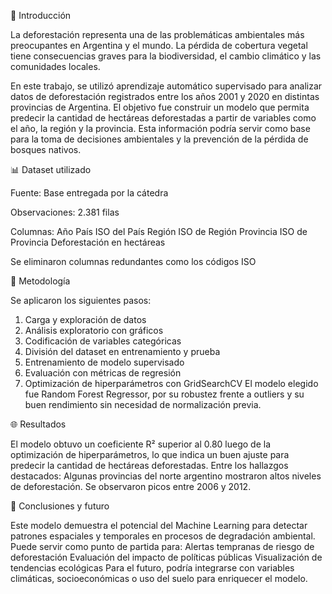 🌳 Introducción

La deforestación representa una de las problemáticas ambientales más preocupantes en Argentina y el mundo. La pérdida de cobertura vegetal tiene consecuencias graves para la biodiversidad, el cambio climático y las comunidades locales.

En este trabajo, se utilizó aprendizaje automático supervisado para analizar datos de deforestación registrados entre los años 2001 y 2020 en distintas provincias de Argentina. El objetivo fue construir un modelo que permita predecir la cantidad de hectáreas deforestadas a partir de variables como el año, la región y la provincia. Esta información podría servir como base para la toma de decisiones ambientales y la prevención de la pérdida de bosques nativos.

📊 Dataset utilizado

Fuente: Base entregada por la cátedra

Observaciones: 2.381 filas

Columnas:
Año
País
ISO del País
Región
ISO de Región
Provincia
ISO de Provincia
Deforestación en hectáreas

Se eliminaron columnas redundantes como los códigos ISO

🔄 Metodología

Se aplicaron los siguientes pasos:
1. Carga y exploración de datos
2. Análisis exploratorio con gráficos
3. Codificación de variables categóricas
4. División del dataset en entrenamiento y prueba
5. Entrenamiento de modelo supervisado
6. Evaluación con métricas de regresión
7. Optimización de hiperparámetros con GridSearchCV
El modelo elegido fue Random Forest Regressor, por su robustez frente a outliers y su buen rendimiento sin necesidad de normalización previa.

🌐 Resultados

El modelo obtuvo un coeficiente R² superior al 0.80 luego de la optimización de hiperparámetros, lo que indica un buen ajuste para predecir la cantidad de hectáreas deforestadas.
Entre los hallazgos destacados:
Algunas provincias del norte argentino mostraron altos niveles de deforestación.
Se observaron picos entre 2006 y 2012.

🌱 Conclusiones y futuro

Este modelo demuestra el potencial del Machine Learning para detectar patrones espaciales y temporales en procesos de degradación ambiental. Puede servir como punto de partida para:
Alertas tempranas de riesgo de deforestación
Evaluación del impacto de políticas públicas
Visualización de tendencias ecológicas
Para el futuro, podría integrarse con variables climáticas, socioeconómicas o uso del suelo para enriquecer el modelo.
